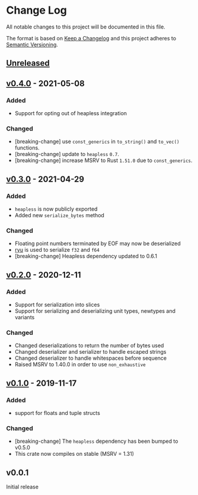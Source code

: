# Change Log

All notable changes to this project will be documented in this file.

The format is based on [Keep a Changelog](http://keepachangelog.com/)
and this project adheres to [Semantic Versioning](http://semver.org/).

## [Unreleased]

## [v0.4.0] - 2021-05-08

### Added

- Support for opting out of heapless integration

### Changed

- [breaking-change] use `const_generics` in `to_string()` and `to_vec()` functions.
- [breaking-change] update to `heapless` `0.7`.
- [breaking-change] increase MSRV to Rust `1.51.0` due to `const_generics`.

## [v0.3.0] - 2021-04-29
### Added
- `heapless` is now publicly exported
- Added new `serialize_bytes` method

### Changed
- Floating point numbers terminated by EOF may now be deserialized
- [ryu](https://github.com/dtolnay/ryu) is used to serialize `f32` and `f64`
- [breaking-change] Heapless dependency updated to 0.6.1

## [v0.2.0] - 2020-12-11
### Added
- Support for serialization into slices
- Support for serializing and deserializing unit types, newtypes and variants

### Changed
- Changed deserializations to return the number of bytes used
- Changed deserializer and serializer to handle escaped strings
- Changed deserializer to handle whitespaces before sequence
- Raised MSRV to 1.40.0 in order to use `non_exhaustive`

## [v0.1.0] - 2019-11-17

### Added
- support for floats and tuple structs

### Changed
- [breaking-change] The `heapless` dependency has been bumped to v0.5.0
- This crate now compiles on stable (MSRV = 1.31)

## v0.0.1

Initial release

[Unreleased]: https://github.com/rust-embedded-community/serde-json-core/compare/v0.4.0...HEAD
[v0.4.0]: https://github.com/rust-embedded-community/serde-json-core/compare/v0.3.0...v0.4.0
[v0.3.0]: https://github.com/rust-embedded-community/serde-json-core/compare/v0.2.0...v0.3.0
[v0.2.0]: https://github.com/rust-embedded-community/serde-json-core/compare/v0.1.0...v0.2.0
[v0.1.0]: https://github.com/rust-embedded-community/serde-json-core/releases/tag/v0.1.0
